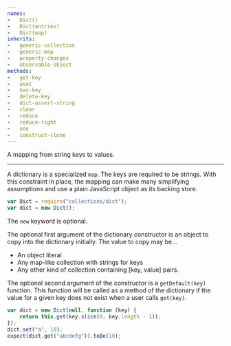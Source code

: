 ```yaml
---
names:
-   Dict()
-   Dict(entries)
-   Dict(map)
inherits:
-   generic-collection
-   generic-map
-   property-changes
-   observable-object
methods:
-   get-key
-   aset
-   has-key
-   delete-key
-   dict-assert-string
-   clear
-   reduce
-   reduce-right
-   one
-   construct-clone
---
```


A mapping from string keys to values.

---

A dictionary is a specialized `map`.
The keys are required to be strings.
With this constraint in place, the mapping can make many simplifying assumptions
and use a plain JavaScript object as its backing store.

```js
var Dict = require("collections/dict");
var dict = new Dict();
```

The `new` keyword is optional.

The optional first argument of the dictionary constructor is an object to copy
into the dictionary initially.
The value to copy may be…

-   An object literal
-   Any map-like collection with strings for keys
-   Any other kind of collection containing [key, value] pairs.

The optional second argument of the constructor is a `getDefault(key)` function.
This function will be called as a method of the dictionary if the value for a
given key does not exist when a user calls `get(key)`.

```js
var dict = new Dict(null, function (key) {
    return this.get(key.slice(0, key.length - 1));
});
dict.set("a", 10);
expect(dict.get("abcdefg")).toBe(10);
```

